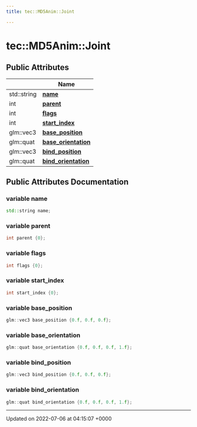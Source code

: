 ```yaml
---
title: tec::MD5Anim::Joint

---
```


# tec::MD5Anim::Joint





## Public Attributes

|                | Name           |
| -------------- | -------------- |
| std::string | **[name](/engine/Classes/structtec_1_1_m_d5_anim_1_1_joint/#variable-name)**  |
| int | **[parent](/engine/Classes/structtec_1_1_m_d5_anim_1_1_joint/#variable-parent)**  |
| int | **[flags](/engine/Classes/structtec_1_1_m_d5_anim_1_1_joint/#variable-flags)**  |
| int | **[start_index](/engine/Classes/structtec_1_1_m_d5_anim_1_1_joint/#variable-start-index)**  |
| glm::vec3 | **[base_position](/engine/Classes/structtec_1_1_m_d5_anim_1_1_joint/#variable-base-position)**  |
| glm::quat | **[base_orientation](/engine/Classes/structtec_1_1_m_d5_anim_1_1_joint/#variable-base-orientation)**  |
| glm::vec3 | **[bind_position](/engine/Classes/structtec_1_1_m_d5_anim_1_1_joint/#variable-bind-position)**  |
| glm::quat | **[bind_orientation](/engine/Classes/structtec_1_1_m_d5_anim_1_1_joint/#variable-bind-orientation)**  |

## Public Attributes Documentation

### variable name

```cpp
std::string name;
```


### variable parent

```cpp
int parent {0};
```


### variable flags

```cpp
int flags {0};
```


### variable start_index

```cpp
int start_index {0};
```


### variable base_position

```cpp
glm::vec3 base_position {0.f, 0.f, 0.f};
```


### variable base_orientation

```cpp
glm::quat base_orientation {0.f, 0.f, 0.f, 1.f};
```


### variable bind_position

```cpp
glm::vec3 bind_position {0.f, 0.f, 0.f};
```


### variable bind_orientation

```cpp
glm::quat bind_orientation {0.f, 0.f, 0.f, 1.f};
```


-------------------------------

Updated on 2022-07-06 at 04:15:07 +0000